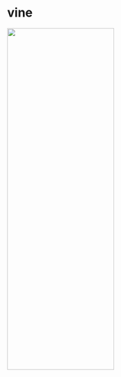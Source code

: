 # vine
<img src="https://user-images.githubusercontent.com/52027965/120340497-0cc54200-c331-11eb-9499-f4f3771c6d1c.png" width="70%" height="45%">
